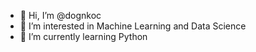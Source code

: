 - 👋 Hi, I’m @dognkoc
- 👀 I’m interested in Machine Learning and Data Science
- 🌱 I’m currently learning Python

<!---
dognkoc/dognkoc is a ✨ special ✨ repository because its `README.md` (this file) appears on your GitHub profile.
You can click the Preview link to take a look at your changes.
--->
